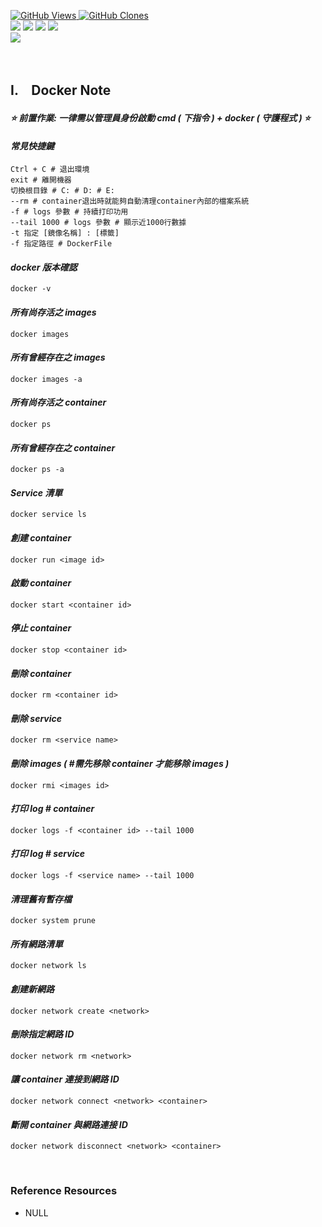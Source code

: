 <a href='https://github.com/Junwu0615/Airflow-Template'><img alt='GitHub Views' src='https://views.whatilearened.today/views/github/Junwu0615/Airflow-Template.svg'> 
<a href='https://github.com/Junwu0615/Airflow-Template'><img alt='GitHub Clones' src='https://img.shields.io/badge/dynamic/json?color=success&label=Clone&query=count_total&url=https://gist.githubusercontent.com/Junwu0615/c7cc2b44b987253f9efcf042e839837e/raw/Airflow-Template_clone.json&logo=github'> <br>
[![](https://img.shields.io/badge/Project-Apache_Airflow-blue.svg?style=plastic)](https://github.com/Junwu0615/Airflow-Template) 
[![](https://img.shields.io/badge/Project-Docker-blue.svg?style=plastic)](https://github.com/Junwu0615/Airflow-Template) 
[![](https://img.shields.io/badge/Language-Python_3.12.0-blue.svg?style=plastic)](https://www.python.org/)
[![](https://img.shields.io/badge/Operating_System-Windows_10-blue.svg?style=plastic)](https://www.microsoft.com/zh-tw/software-download/windows10) <br>
[![](https://img.shields.io/badge/Package-Apache_Airflow_2.10.4-green.svg?style=plastic)](https://pypi.org/project/apache-airflow/)

<br>

## I.　Docker Note
#### *⭐ 前置作業: 一律需以管理員身份啟動 cmd ( 下指令 ) + docker ( 守護程式 ) ⭐*
#### *常見快捷鍵*
```commandline
Ctrl + C # 退出環境
exit # 離開機器
切換根目錄 # C: # D: # E:
--rm # container退出時就能夠自動清理container內部的檔案系統
-f # logs 參數 # 持續打印功用
--tail 1000 # logs 參數 # 顯示近1000行數據
-t 指定 [鏡像名稱] : [標籤]
-f 指定路徑 # DockerFile
```

#### *docker 版本確認*
```commandline
docker -v
```

#### *所有尚存活之 images*
```commandline
docker images
```

#### *所有曾經存在之 images*
```commandline
docker images -a
```

#### *所有尚存活之 container*
```commandline
docker ps
```

#### *所有曾經存在之 container*
```commandline
docker ps -a
```

#### *Service 清單*
```commandline
docker service ls
```

#### *創建 container*
```commandline
docker run <image id>
```

#### *啟動 container*
```commandline
docker start <container id>
```

#### *停止 container*
```commandline
docker stop <container id>
```

#### *刪除 container*
```commandline
docker rm <container id>
```

#### *刪除 service*
```commandline
docker rm <service name>
```

#### *刪除 images ( #需先移除 container 才能移除 images )*
```commandline
docker rmi <images id>
```

#### *打印 log # container*
```commandline
docker logs -f <container id> --tail 1000
```

#### *打印 log # service*
```commandline
docker logs -f <service name> --tail 1000
```

#### *清理舊有暫存檔*
```commandline
docker system prune
```

#### *所有網路清單*
```commandline
docker network ls
```

#### *創建新網路*
```commandline
docker network create <network>
```

#### *刪除指定網路 ID*
```
docker network rm <network>
```

#### *讓 container 連接到網路 ID*
```
docker network connect <network> <container>
```

#### *斷開 container 與網路連接 ID*
```
docker network disconnect <network> <container>
```

<br>

### Reference Resources
-  NULL